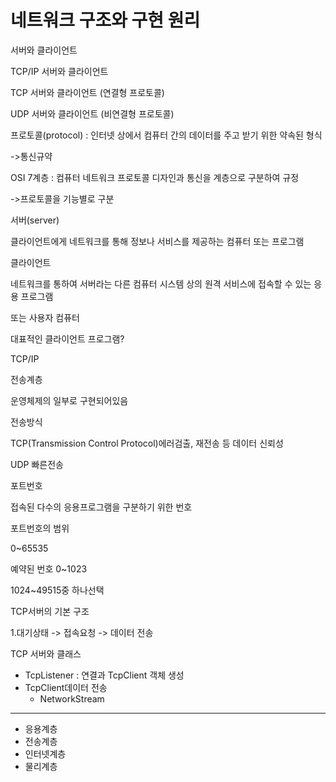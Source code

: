 # 네트워크 구조와 구현 원리

서버와 클라이언트

TCP/IP 서버와 클라이언트

TCP 서버와 클라이언트 (연결형  프로토콜)

UDP 서버와 클라이언트 (비연결형 프로토콜)

프로토콜(protocol) : 인터넷 상에서 컴퓨터 간의 데이터를 주고 받기 위한 약속된 형식

->통신규약 

OSI 7계층 : 컴퓨터 네트워크 프로토콜 디자인과 통신을 계층으로 구분하여 규정

->프로토콜을 기능별로 구분



서버(server)

클라이언트에게 네트워크를 통해 정보나 서비스를 제공하는 컴퓨터 또는 프로그램



클라이언트

네트워크를 통하여 서버라는 다른 컴퓨터 시스템 상의 원격 서비스에 접속할 수 있는 응용 프로그램

또는 사용자 컴퓨터 

대표적인 클라이언트 프로그램?



TCP/IP

전송계층 

운영체제의 일부로 구현되어있음

전송방식 

TCP(Transmission Control Protocol)에러검출, 재전송 등 데이터 신뢰성

UDP 빠른전송



포트번호

접속된 다수의 응용프로그램을 구분하기 위한 번호

포트번호의 범위

0~65535

예약된 번호 0~1023

1024~49515중 하나선택



TCP서버의 기본 구조

1.대기상태 -> 접속요청 -> 데이터 전송



TCP 서버와 클래스

- TcpListener : 연결과 TcpClient 객체 생성
- TcpClient데이터 전송 
  - NetworkStream

---

- 응용계층
- 전송계층
- 인터넷계층
- 물리계층





